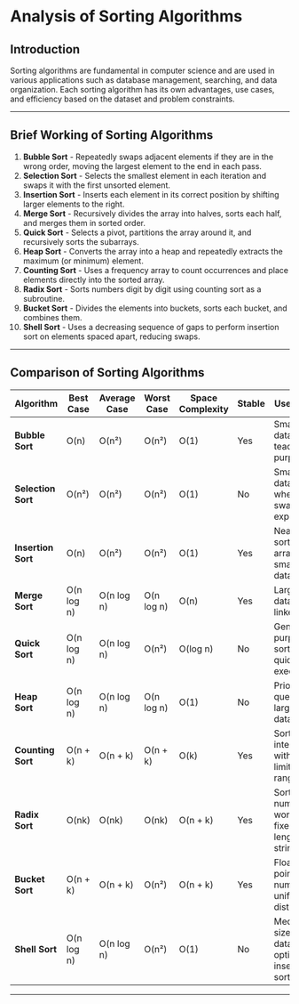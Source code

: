 # Analysis of Sorting Algorithms

## Introduction
Sorting algorithms are fundamental in computer science and are used in various applications such as database management, searching, and data organization. Each sorting algorithm has its own advantages, use cases, and efficiency based on the dataset and problem constraints.

---

## Brief Working of Sorting Algorithms

1. **Bubble Sort** - Repeatedly swaps adjacent elements if they are in the wrong order, moving the largest element to the end in each pass.
2. **Selection Sort** - Selects the smallest element in each iteration and swaps it with the first unsorted element.
3. **Insertion Sort** - Inserts each element in its correct position by shifting larger elements to the right.
4. **Merge Sort** - Recursively divides the array into halves, sorts each half, and merges them in sorted order.
5. **Quick Sort** - Selects a pivot, partitions the array around it, and recursively sorts the subarrays.
6. **Heap Sort** - Converts the array into a heap and repeatedly extracts the maximum (or minimum) element.
7. **Counting Sort** - Uses a frequency array to count occurrences and place elements directly into the sorted array.
8. **Radix Sort** - Sorts numbers digit by digit using counting sort as a subroutine.
9. **Bucket Sort** - Divides the elements into buckets, sorts each bucket, and combines them.
10. **Shell Sort** - Uses a decreasing sequence of gaps to perform insertion sort on elements spaced apart, reducing swaps.

---

## Comparison of Sorting Algorithms

| Algorithm       | Best Case  | Average Case | Worst Case  | Space Complexity | Stable | Use Cases |
|---------------|------------|-------------|------------|----------------|--------|-----------|
| **Bubble Sort** | O(n)       | O(n²)       | O(n²)       | O(1)           | Yes    | Small datasets, teaching purposes |
| **Selection Sort** | O(n²)    | O(n²)       | O(n²)       | O(1)           | No     | Small datasets, when swaps are expensive |
| **Insertion Sort** | O(n)    | O(n²)       | O(n²)       | O(1)           | Yes    | Nearly sorted arrays, small datasets |
| **Merge Sort** | O(n log n)  | O(n log n)  | O(n log n)  | O(n)           | Yes    | Large datasets, linked lists |
| **Quick Sort** | O(n log n)  | O(n log n)  | O(n²)       | O(log n)       | No     | General-purpose sorting, quick execution |
| **Heap Sort** | O(n log n)  | O(n log n)  | O(n log n)  | O(1)           | No     | Priority queues, large datasets |
| **Counting Sort** | O(n + k) | O(n + k)    | O(n + k)    | O(k)           | Yes    | Sorting integers with a limited range |
| **Radix Sort** | O(nk)      | O(nk)       | O(nk)       | O(n + k)       | Yes    | Sorting numbers, words, or fixed-length strings |
| **Bucket Sort** | O(n + k)  | O(n + k)    | O(n²)       | O(n + k)       | Yes    | Floating-point numbers, uniform distribution |
| **Shell Sort** | O(n log n) | O(n log n)  | O(n²)       | O(1)           | No     | Medium-sized datasets, optimized insertion sort |

---

